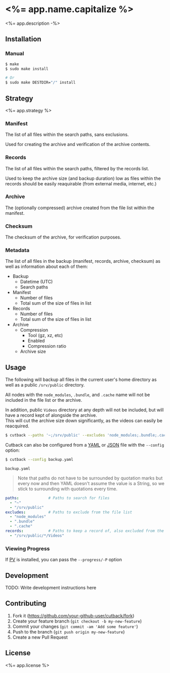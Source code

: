 # <%= app.name.capitalize %>

<%= app.description -%>

## Installation

### Manual

```sh
$ make
$ sudo make install

# Or
$ sudo make DESTDIR="/" install
```

## Strategy

<%= app.strategy %>

### Manifest

The list of all files within the search paths, sans exclusions.

Used for creating the archive and verification of the archive contents.

### Records

The list of all files within the search paths, filtered by the records list.

Used to keep the archive size (and backup duration) low as files within the records should be
easily reaquirable (from external media, internet, etc.)

### Archive

The (optionally compressed) archive created from the file list within the manifest.

### Checksum

The checksum of the archive, for verification purposes.

### Metadata

The list of all files in the backup (manifest, records, archive, checksum) as well as information
about each of them:

* Backup
  * Datetime (UTC)
  * Search paths
* Manifest
  * Number of files
  * Total sum of the size of files in list
* Records
  * Number of files
  * Total sum of the size of files in list
* Archive
  * Compression
    * Tool (gz, xz, etc)
    * Enabled
    * Compression ratio
  * Archive size

## Usage

The following will backup all files in the current user's home directory as well as a public
`/srv/public` directory.

All nodes with the `node_modules`, `.bundle`, and `.cache` name will not be included in the file list
or the archive.

In addition, public `Videos` directory at any depth will not be included, but will have a record kept
of alongside the archive.  
This will cut the archive size down significantly, as the videos can easily be reacquired.

```sh
$ cutback --paths '~;/srv/public' --excludes 'node_modules;.bundle;.cache' --records '/srv/public/*/{Songs,Videos}'
```

Cutback can also be configured from a [YAML][yaml] or [JSON][json] file with the `--config` option:

```sh
$ cutback --config backup.yaml
```

`backup.yaml`

> Note that paths do not have to be surrounded by quotation marks but every now and then YAML doesn't
> assume the value is a String, so we stick to surrounding with quotations every time.

```yaml
paths:             # Paths to search for files
  - "~"
  - "/srv/public"
excludes:          # Paths to exclude from the file list
  - "node_modules"
  - ".bundle"
  - ".cache"
records:           # Paths to keep a record of, also excluded from the file list
  - "/srv/public/*/Videos"
```

### Viewing Progress

If [PV][pv] is installed, you can pass the `--progress/-P` option 

## Development

TODO: Write development instructions here

## Contributing

1. Fork it (<https://github.com/your-github-user/cutback/fork>)
2. Create your feature branch (`git checkout -b my-new-feature`)
3. Commit your changes (`git commit -am 'Add some feature'`)
4. Push to the branch (`git push origin my-new-feature`)
5. Create a new Pull Request

## License

<%= app.license %>

[yaml]:     http://yaml.org/
[json]:     http://json.org/
[pv]:       https://ivarch.com/programs/pv.shtml
[progress]: #Viewing-Progress

